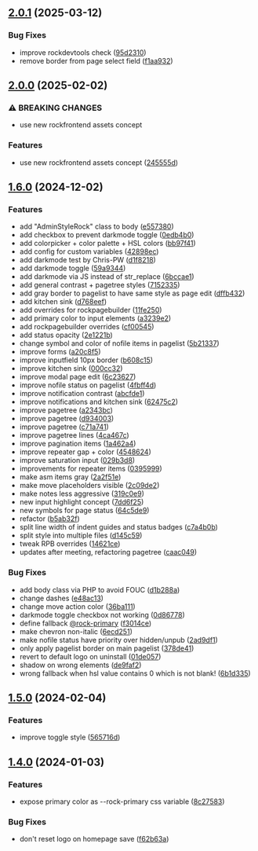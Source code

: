 ## [2.0.1](https://github.com/baumrock/AdminStyleRock/compare/v2.0.0...v2.0.1) (2025-03-12)


### Bug Fixes

* improve rockdevtools check ([95d2310](https://github.com/baumrock/AdminStyleRock/commit/95d2310f4aa7f773ac26a0bb5c47c166e0900e58))
* remove border from page select field ([f1aa932](https://github.com/baumrock/AdminStyleRock/commit/f1aa9320ec59bac768526a1079748c6f93bfc265))

## [2.0.0](https://github.com/baumrock/AdminStyleRock/compare/v1.6.0...v2.0.0) (2025-02-02)


### ⚠ BREAKING CHANGES

* use new rockfrontend assets concept

### Features

* use new rockfrontend assets concept ([245555d](https://github.com/baumrock/AdminStyleRock/commit/245555d005913f5197a68d81547b313bad24c89e))

## [1.6.0](https://github.com/baumrock/AdminStyleRock/compare/v1.5.0...v1.6.0) (2024-12-02)


### Features

* add "AdminStyleRock" class to body ([e557380](https://github.com/baumrock/AdminStyleRock/commit/e557380de7b9d88fb1a5dbcc9e63f2d505ca6973))
* add checkbox to prevent darkmode toggle ([0edb4b0](https://github.com/baumrock/AdminStyleRock/commit/0edb4b018d865fc81fa312aefb0d34b20dc54b14))
* add colorpicker + color palette + HSL colors ([bb97f41](https://github.com/baumrock/AdminStyleRock/commit/bb97f41bae801732b8836f3ac2e7f67aed2c2949))
* add config for custom variables ([42898ec](https://github.com/baumrock/AdminStyleRock/commit/42898ec13054780341db864a6a412d027dc6431b))
* add darkmode test by Chris-PW ([d1f8218](https://github.com/baumrock/AdminStyleRock/commit/d1f821840db9c21dcc3b62da8b88deac5d38e27a))
* add darkmode toggle ([59a9344](https://github.com/baumrock/AdminStyleRock/commit/59a93445eb112f91cb335bf120ec3ab964d58c6f))
* add darkmode via JS instead of str_replace ([6bccae1](https://github.com/baumrock/AdminStyleRock/commit/6bccae13418891d19812ec90a17888c2b14dc5cb))
* add general contrast + pagetree styles ([7152335](https://github.com/baumrock/AdminStyleRock/commit/7152335fadf568895278c19b195b47e7d63bfefa))
* add gray border to pagelist to have same style as page edit ([dffb432](https://github.com/baumrock/AdminStyleRock/commit/dffb432ebf4298b5c69ed4ac9d88b5a3dc2592ff))
* add kitchen sink ([d768eef](https://github.com/baumrock/AdminStyleRock/commit/d768eef2aecc493b30f011bf6fe25e90c291ee02))
* add overrides for rockpagebuilder ([11fe250](https://github.com/baumrock/AdminStyleRock/commit/11fe25018c8306edf82d23a209ba5b800d154fd8))
* add primary color to input elements ([a3239e2](https://github.com/baumrock/AdminStyleRock/commit/a3239e23a3e77f9f82efba09714d8ed24cd235b5))
* add rockpagebuilder overrides ([cf00545](https://github.com/baumrock/AdminStyleRock/commit/cf0054541edf73339d5c87a6e57d8b24573298ba))
* add status opacity ([2e1221b](https://github.com/baumrock/AdminStyleRock/commit/2e1221b020b2dbe80ef23556d9cddb463556dfc0))
* change symbol and color of nofile items in pagelist ([5b21337](https://github.com/baumrock/AdminStyleRock/commit/5b21337c68d6390cfb272e37c6014aeffdf18ef4))
* improve forms ([a20c8f5](https://github.com/baumrock/AdminStyleRock/commit/a20c8f59dcd22cb3dbc5144017708280c8e02951))
* improve inputfield 10px border ([b608c15](https://github.com/baumrock/AdminStyleRock/commit/b608c15d67178778b78049c07b260dd4d69b2fc9))
* improve kitchen sink ([000cc32](https://github.com/baumrock/AdminStyleRock/commit/000cc326ac09ed533be00273ea0f4e90a6449c8b))
* improve modal page edit ([6c23627](https://github.com/baumrock/AdminStyleRock/commit/6c23627d8fc60d969c59b3221e8469bfe14ae6d3))
* improve nofile status on pagelist ([4fbff4d](https://github.com/baumrock/AdminStyleRock/commit/4fbff4dd07edca7c73ffbb48109efa628fc1c253))
* improve notification contrast ([abcfde1](https://github.com/baumrock/AdminStyleRock/commit/abcfde1e3ea361fd81fcaf5fac121bd1fec21e83))
* improve notifications and kitchen sink ([62475c2](https://github.com/baumrock/AdminStyleRock/commit/62475c2c0e073f3745465264872c688fb5a3ad2d))
* improve pagetree ([a2343bc](https://github.com/baumrock/AdminStyleRock/commit/a2343bcfb2cbb3e46964b4306beffb10567d1ab4))
* improve pagetree ([d934003](https://github.com/baumrock/AdminStyleRock/commit/d9340036b81bbd4a9f94bafa2807f929ab21c5de))
* improve pagetree ([c71a741](https://github.com/baumrock/AdminStyleRock/commit/c71a7414290e6933ea8ace7a782a1f601ed8a605))
* improve pagetree lines ([4ca467c](https://github.com/baumrock/AdminStyleRock/commit/4ca467c7445e8328e52f9060d9d535ec4c1758b4))
* improve pagination items ([1a462a4](https://github.com/baumrock/AdminStyleRock/commit/1a462a4e781c322b114e6735d4e0fb2b2428109e))
* improve repeater gap + color ([4548624](https://github.com/baumrock/AdminStyleRock/commit/45486243010cecba7593b4ce5250bb18bcd442a3))
* improve saturation input ([029b3d8](https://github.com/baumrock/AdminStyleRock/commit/029b3d8d90391c622b487793ff120f5ef5b7d33c))
* improvements for repeater items ([0395999](https://github.com/baumrock/AdminStyleRock/commit/0395999e59039d73f4418b5bd1297b25634fc640))
* make asm items gray ([2a2f51e](https://github.com/baumrock/AdminStyleRock/commit/2a2f51e04fa23b62cfba8027557d2aa20d7e85c5))
* make move placeholders visible ([2c09de2](https://github.com/baumrock/AdminStyleRock/commit/2c09de234e1da227bb1929e7c691c21b21a13690))
* make notes less aggressive ([319c0e9](https://github.com/baumrock/AdminStyleRock/commit/319c0e97aaed1d635b285c0f8f4fc082a5d4f018))
* new input highlight concept ([7dd6f25](https://github.com/baumrock/AdminStyleRock/commit/7dd6f25c1e4aade86f6d9b7f55be7ccc03c9c074))
* new symbols for page status ([64c5de9](https://github.com/baumrock/AdminStyleRock/commit/64c5de9e4696b08586ed53fe61c5345fd3e8be2f))
* refactor ([b5ab32f](https://github.com/baumrock/AdminStyleRock/commit/b5ab32fe8efd3dcdcc5501bb6a839489ae6af98c))
* split line width of indent guides and status badges ([c7a4b0b](https://github.com/baumrock/AdminStyleRock/commit/c7a4b0ba9201c427f43c329e73a82f344a4e0309))
* split style into multiple files ([d145c59](https://github.com/baumrock/AdminStyleRock/commit/d145c5907aa0e774aab7401f6a080748c972e0e1))
* tweak RPB overrides ([14621ce](https://github.com/baumrock/AdminStyleRock/commit/14621ce2a5c7cddf6935c1f727d1732b35185edd))
* updates after meeting, refactoring pagetree ([caac049](https://github.com/baumrock/AdminStyleRock/commit/caac049d1f50e688a3d311125308a36305e7196f))


### Bug Fixes

* add body class via PHP to avoid FOUC ([d1b288a](https://github.com/baumrock/AdminStyleRock/commit/d1b288aee9602e8624569a9cece513d625e2f524))
* change dashes ([e48ac13](https://github.com/baumrock/AdminStyleRock/commit/e48ac13d5764c58c0e6ef21dd019d93bd054d2b1))
* change move action color ([36ba111](https://github.com/baumrock/AdminStyleRock/commit/36ba11164f925588006798e6072f5689e1baa079))
* darkmode toggle checkbox not working ([0d86778](https://github.com/baumrock/AdminStyleRock/commit/0d86778e163e30ed0f3e169436c18534ce100e67))
* define fallback [@rock-primary](https://github.com/rock-primary) ([f3014ce](https://github.com/baumrock/AdminStyleRock/commit/f3014cebba66f4ad0a6182f48fef7aea5c621a01))
* make chevron non-italic ([6ecd251](https://github.com/baumrock/AdminStyleRock/commit/6ecd2517cecba0a5b2c0aa591eb733d78c2d58c4))
* make nofile status have priority over hidden/unpub ([2ad9df1](https://github.com/baumrock/AdminStyleRock/commit/2ad9df19874e8f7f6b2655367cad13a302d1c6b5))
* only apply pagelist border on main pagelist ([378de41](https://github.com/baumrock/AdminStyleRock/commit/378de418ea817cf2ad878a8cf807eebc52fbad47))
* revert to default logo on uninstall ([01de057](https://github.com/baumrock/AdminStyleRock/commit/01de05764c1a9dd5c3b80f0e716a5673eef9c9d8))
* shadow on wrong elements ([de9faf2](https://github.com/baumrock/AdminStyleRock/commit/de9faf2dff15d9431d73e8eb36fdea673d069f88))
* wrong fallback when hsl value contains 0 which is not blank! ([6b1d335](https://github.com/baumrock/AdminStyleRock/commit/6b1d33595716887caaf359d637621edab65a6cd7))

## [1.5.0](https://github.com/baumrock/AdminStyleRock/compare/v1.4.0...v1.5.0) (2024-02-04)


### Features

* improve toggle style ([565716d](https://github.com/baumrock/AdminStyleRock/commit/565716d252e156ae3a18680609f222db2495dd2f))

## [1.4.0](https://github.com/baumrock/AdminStyleRock/compare/v1.3.1...v1.4.0) (2024-01-03)


### Features

* expose primary color as --rock-primary css variable ([8c27583](https://github.com/baumrock/AdminStyleRock/commit/8c275839043f9c8dcc33046b4dbe9337f6ae7f54))


### Bug Fixes

* don't reset logo on homepage save ([f62b63a](https://github.com/baumrock/AdminStyleRock/commit/f62b63aea76366a0c8c6639c3b68a999582f58c1))

